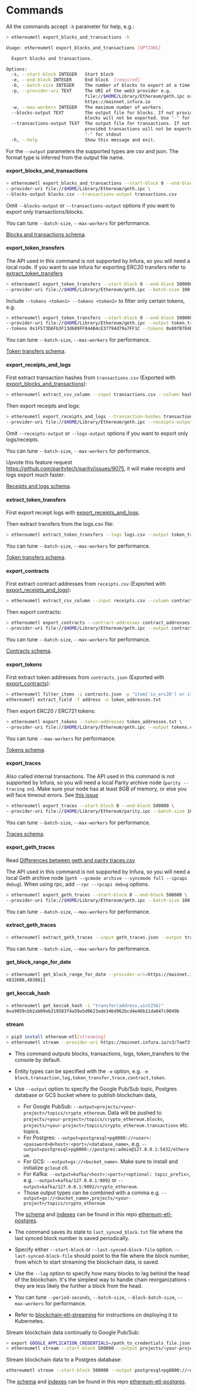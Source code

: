 # Commands

All the commands accept `-h` parameter for help, e.g.:

```bash
> ethereumetl export_blocks_and_transactions -h

Usage: ethereumetl export_blocks_and_transactions [OPTIONS]

  Export blocks and transactions.

Options:
  -s, --start-block INTEGER   Start block
  -e, --end-block INTEGER     End block  [required]
  -b, --batch-size INTEGER    The number of blocks to export at a time.
  -p, --provider-uri TEXT     The URI of the web3 provider e.g.
                              file://$HOME/Library/Ethereum/geth.ipc or
                              https://mainnet.infura.io
  -w, --max-workers INTEGER   The maximum number of workers.
  --blocks-output TEXT        The output file for blocks. If not provided
                              blocks will not be exported. Use "-" for stdout
  --transactions-output TEXT  The output file for transactions. If not
                              provided transactions will not be exported. Use
                              "-" for stdout
  -h, --help                  Show this message and exit.
```

For the `--output` parameters the supported types are csv and json. The format type is inferred from the output file name.

#### export_blocks_and_transactions

```bash
> ethereumetl export_blocks_and_transactions --start-block 0 --end-block 500000 \
--provider-uri file://$HOME/Library/Ethereum/geth.ipc \
--blocks-output blocks.csv --transactions-output transactions.csv
```

Omit `--blocks-output` or `--transactions-output` options if you want to export only transactions/blocks.

You can tune `--batch-size`, `--max-workers` for performance.

[Blocks and transactions schema](schema.md#blockscsv).

#### export_token_transfers

The API used in this command is not supported by Infura, so you will need a local node.
If you want to use Infura for exporting ERC20 transfers refer to [extract_token_transfers](#extract_token_transfers)

```bash
> ethereumetl export_token_transfers --start-block 0 --end-block 500000 \
--provider-uri file://$HOME/Library/Ethereum/geth.ipc --batch-size 100 --output token_transfers.csv
```

Include `--tokens <token1> --tokens <token2>` to filter only certain tokens, e.g.

```bash
> ethereumetl export_token_transfers --start-block 0 --end-block 500000 \
--provider-uri file://$HOME/Library/Ethereum/geth.ipc --output token_transfers.csv \
--tokens 0x1F573D6Fb3F13d689FF844B4cE37794d79a7FF1C --tokens 0x80fB784B7eD66730e8b1DBd9820aFD29931aab03
```

You can tune `--batch-size`, `--max-workers` for performance.

[Token transfers schema](schema.md#token_transferscsv).

#### export_receipts_and_logs

First extract transaction hashes from `transactions.csv`
(Exported with [export_blocks_and_transactions](#export_blocks_and_transactions)):

```bash
> ethereumetl extract_csv_column --input transactions.csv --column hash --output transaction_hashes.txt
```

Then export receipts and logs:

```bash
> ethereumetl export_receipts_and_logs --transaction-hashes transaction_hashes.txt \
--provider-uri file://$HOME/Library/Ethereum/geth.ipc --receipts-output receipts.csv --logs-output logs.csv
```

Omit `--receipts-output` or `--logs-output` options if you want to export only logs/receipts.

You can tune `--batch-size`, `--max-workers` for performance.

Upvote this feature request https://github.com/paritytech/parity/issues/9075,
it will make receipts and logs export much faster.

[Receipts and logs schema](schema.md#receiptscsv).

#### extract_token_transfers

First export receipt logs with [export_receipts_and_logs](#export_receipts_and_logs).

Then extract transfers from the logs.csv file:

```bash
> ethereumetl extract_token_transfers --logs logs.csv --output token_transfers.csv
```

You can tune `--batch-size`, `--max-workers` for performance.

[Token transfers schema](schema.md#token_transferscsv).

#### export_contracts

First extract contract addresses from `receipts.csv`
(Exported with [export_receipts_and_logs](#export_receipts_and_logs)):

```bash
> ethereumetl extract_csv_column --input receipts.csv --column contract_address --output contract_addresses.txt
```

Then export contracts:

```bash
> ethereumetl export_contracts --contract-addresses contract_addresses.txt \
--provider-uri file://$HOME/Library/Ethereum/geth.ipc --output contracts.csv
```

You can tune `--batch-size`, `--max-workers` for performance.

[Contracts schema](schema.md#contractscsv).

#### export_tokens

First extract token addresses from `contracts.json`
(Exported with [export_contracts](#export_contracts)):

```bash
> ethereumetl filter_items -i contracts.json -p "item['is_erc20'] or item['is_erc721']" | \
ethereumetl extract_field -f address -o token_addresses.txt
```

Then export ERC20 / ERC721 tokens:

```bash
> ethereumetl export_tokens --token-addresses token_addresses.txt \
--provider-uri file://$HOME/Library/Ethereum/geth.ipc --output tokens.csv
```

You can tune `--max-workers` for performance.

[Tokens schema](schema.md#tokenscsv).

#### export_traces

Also called internal transactions.
The API used in this command is not supported by Infura, 
so you will need a local Parity archive node (`parity --tracing on`). 
Make sure your node has at least 8GB of memory, or else you will face timeout errors. 
See [this issue](https://github.com/blockchain-etl/ethereum-etl/issues/137) 

```bash
> ethereumetl export_traces --start-block 0 --end-block 500000 \
--provider-uri file://$HOME/Library/Ethereum/parity.ipc --batch-size 100 --output traces.csv
```

You can tune `--batch-size`, `--max-workers` for performance.

[Traces schema](schema.md#tracescsv).

#### export_geth_traces

Read [Differences between geth and parity traces.csv](schema.md#differences-between-geth-and-parity-tracescsv)

The API used in this command is not supported by Infura, 
so you will need a local Geth archive node (`geth --gcmode archive --syncmode full --ipcapi debug`).
When using rpc, add `--rpc --rpcapi debug` options.

```bash
> ethereumetl export_geth_traces --start-block 0 --end-block 500000 \
--provider-uri file://$HOME/Library/Ethereum/geth.ipc --batch-size 100 --output geth_traces.json
```

You can tune `--batch-size`, `--max-workers` for performance.

#### extract_geth_traces

```bash
> ethereumetl extract_geth_traces --input geth_traces.json --output traces.csv
```

You can tune `--batch-size`, `--max-workers` for performance.

#### get_block_range_for_date

```bash
> ethereumetl get_block_range_for_date --provider-uri=https://mainnet.infura.io/v3/7aef3f0cd1f64408b163814b22cc643c --date 2018-01-01
4832686,4838611
```

#### get_keccak_hash

```bash
> ethereumetl get_keccak_hash -i "transfer(address,uint256)"
0xa9059cbb2ab09eb219583f4a59a5d0623ade346d962bcd4e46b11da047c9049b
```

#### stream

```bash
> pip3 install ethereum-etl[streaming]
> ethereumetl stream --provider-uri https://mainnet.infura.io/v3/7aef3f0cd1f64408b163814b22cc643c --start-block 500000
```

- This command outputs blocks, transactions, logs, token_transfers to the console by default.
- Entity types can be specified with the `-e` option, 
e.g. `-e block,transaction,log,token_transfer,trace,contract,token`.
- Use `--output` option to specify the Google Pub/Sub topic, Postgres database or GCS bucket where to publish blockchain data, 
    - For Google PubSub: `--output=projects/<your-project>/topics/crypto_ethereum`. 
    Data will be pushed to `projects/<your-project>/topics/crypto_ethereum.blocks`, `projects/<your-project>/topics/crypto_ethereum.transactions` etc. topics.
    - For Postgres: `--output=postgresql+pg8000://<user>:<password>@<host>:<port>/<database_name>`, 
    e.g. `--output=postgresql+pg8000://postgres:admin@127.0.0.1:5432/ethereum`.
    - For GCS:  `--output=gs://<bucket_name>`. Make sure to install and initialize `gcloud` cli.
    - For Kafka:  `--output=kafka/<host>:<port>/<optional: topic_prefix>`, e.g. `--output=kafka/127.0.0.1:9092` or `--output=kafka/127.0.0.1:9092/crypto_ethereum`.
    - Those output types can be combined with a comma e.g. `--output=gs://<bucket_name>,projects/<your-project>/topics/crypto_ethereum`
    
    The [schema](https://github.com/blockchain-etl/ethereum-etl-postgres/tree/master/schema) 
    and [indexes](https://github.com/blockchain-etl/ethereum-etl-postgres/tree/master/indexes) can be found in this 
    repo [ethereum-etl-postgres](https://github.com/blockchain-etl/ethereum-etl-postgres). 
- The command saves its state to `last_synced_block.txt` file where the last synced block number is saved periodically.
- Specify either `--start-block` or `--last-synced-block-file` option. `--last-synced-block-file` should point to the 
file where the block number, from which to start streaming the blockchain data, is saved.
- Use the `--lag` option to specify how many blocks to lag behind the head of the blockchain. It's the simplest way to 
handle chain reorganizations - they are less likely the further a block from the head.
- You can tune `--period-seconds`, `--batch-size`, `--block-batch-size`, `--max-workers` for performance.
- Refer to [blockchain-etl-streaming](https://github.com/blockchain-etl/blockchain-etl-streaming) for
instructions on deploying it to Kubernetes. 

Stream blockchain data continually to Google Pub/Sub:

```bash
> export GOOGLE_APPLICATION_CREDENTIALS=/path_to_credentials_file.json
> ethereumetl stream --start-block 500000 --output projects/<your-project>/topics/crypto_ethereum
```

Stream blockchain data to a Postgres database:

```bash
ethereumetl stream --start-block 500000 --output postgresql+pg8000://<user>:<password>@<host>:5432/<database>
```

The [schema](https://github.com/blockchain-etl/ethereum-etl-postgres/tree/master/schema) 
and [indexes](https://github.com/blockchain-etl/ethereum-etl-postgres/tree/master/indexes) can be found in this 
repo [ethereum-etl-postgres](https://github.com/blockchain-etl/ethereum-etl-postgres).